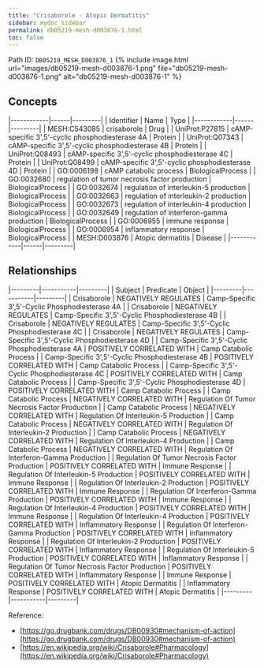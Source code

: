 ```yaml
---
title: "Crisaborole - Atopic Dermatitis"
sidebar: mydoc_sidebar
permalink: db05219-mesh-d003876-1.html
toc: false 
---
```



Path ID: `DB05219_MESH_D003876_1`
{% include image.html url="images/db05219-mesh-d003876-1.png" file="db05219-mesh-d003876-1.png" alt="db05219-mesh-d003876-1" %}

## Concepts

|------------|------|---------|
| Identifier | Name | Type    |
|------------|------|---------|
| MESH:C543085 | crisaborole | Drug |
| UniProt:P27815 | cAMP-specific 3',5'-cyclic phosphodiesterase 4A | Protein |
| UniProt:Q07343 | cAMP-specific 3',5'-cyclic phosphodiesterase 4B | Protein |
| UniProt:Q08493 | cAMP-specific 3',5'-cyclic phosphodiesterase 4C | Protein |
| UniProt:Q08499 | cAMP-specific 3',5'-cyclic phosphodiesterase 4D | Protein |
| GO:0006198 | cAMP catabolic process | BiologicalProcess |
| GO:0032680 | regulation of tumor necrosis factor production | BiologicalProcess |
| GO:0032674 | regulation of interleukin-5 production | BiologicalProcess |
| GO:0032663 | regulation of interleukin-2 production | BiologicalProcess |
| GO:0032673 | regulation of interleukin-4 production | BiologicalProcess |
| GO:0032649 | regulation of interferon-gamma production | BiologicalProcess |
| GO:0006955 | immune response | BiologicalProcess |
| GO:0006954 | inflammatory response | BiologicalProcess |
| MESH:D003876 | Atopic dermatitis | Disease |
|------------|------|---------|

## Relationships

|---------|-----------|---------|
| Subject | Predicate | Object  |
|---------|-----------|---------|
| Crisaborole | NEGATIVELY REGULATES | Camp-Specific 3',5'-Cyclic Phosphodiesterase 4A |
| Crisaborole | NEGATIVELY REGULATES | Camp-Specific 3',5'-Cyclic Phosphodiesterase 4B |
| Crisaborole | NEGATIVELY REGULATES | Camp-Specific 3',5'-Cyclic Phosphodiesterase 4C |
| Crisaborole | NEGATIVELY REGULATES | Camp-Specific 3',5'-Cyclic Phosphodiesterase 4D |
| Camp-Specific 3',5'-Cyclic Phosphodiesterase 4A | POSITIVELY CORRELATED WITH | Camp Catabolic Process |
| Camp-Specific 3',5'-Cyclic Phosphodiesterase 4B | POSITIVELY CORRELATED WITH | Camp Catabolic Process |
| Camp-Specific 3',5'-Cyclic Phosphodiesterase 4C | POSITIVELY CORRELATED WITH | Camp Catabolic Process |
| Camp-Specific 3',5'-Cyclic Phosphodiesterase 4D | POSITIVELY CORRELATED WITH | Camp Catabolic Process |
| Camp Catabolic Process | NEGATIVELY CORRELATED WITH | Regulation Of Tumor Necrosis Factor Production |
| Camp Catabolic Process | NEGATIVELY CORRELATED WITH | Regulation Of Interleukin-5 Production |
| Camp Catabolic Process | NEGATIVELY CORRELATED WITH | Regulation Of Interleukin-2 Production |
| Camp Catabolic Process | NEGATIVELY CORRELATED WITH | Regulation Of Interleukin-4 Production |
| Camp Catabolic Process | NEGATIVELY CORRELATED WITH | Regulation Of Interferon-Gamma Production |
| Regulation Of Tumor Necrosis Factor Production | POSITIVELY CORRELATED WITH | Immune Response |
| Regulation Of Interleukin-5 Production | POSITIVELY CORRELATED WITH | Immune Response |
| Regulation Of Interleukin-2 Production | POSITIVELY CORRELATED WITH | Immune Response |
| Regulation Of Interferon-Gamma Production | POSITIVELY CORRELATED WITH | Immune Response |
| Regulation Of Interleukin-4 Production | POSITIVELY CORRELATED WITH | Immune Response |
| Regulation Of Interleukin-4 Production | POSITIVELY CORRELATED WITH | Inflammatory Response |
| Regulation Of Interferon-Gamma Production | POSITIVELY CORRELATED WITH | Inflammatory Response |
| Regulation Of Interleukin-2 Production | POSITIVELY CORRELATED WITH | Inflammatory Response |
| Regulation Of Interleukin-5 Production | POSITIVELY CORRELATED WITH | Inflammatory Response |
| Regulation Of Tumor Necrosis Factor Production | POSITIVELY CORRELATED WITH | Inflammatory Response |
| Immune Response | POSITIVELY CORRELATED WITH | Atopic Dermatitis |
| Inflammatory Response | POSITIVELY CORRELATED WITH | Atopic Dermatitis |
|---------|-----------|---------|

Reference: 
  - [https://go.drugbank.com/drugs/DB00930#mechanism-of-action](https://go.drugbank.com/drugs/DB00930#mechanism-of-action)
  - [https://en.wikipedia.org/wiki/Crisaborole#Pharmacology](https://en.wikipedia.org/wiki/Crisaborole#Pharmacology)
